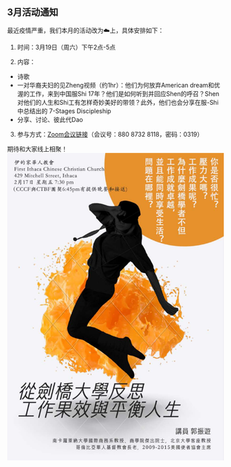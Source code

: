 ## 3月活动通知
最近疫情严重，我们本月的活动改为☁️上，具体安排如下：
1. 时间：3月19日（周六）下午2点-5点

3. 内容：
  - 诗歌
  - 一对华裔夫妇的见Zheng视频（约1hr）：他们为何放弃American dream和优渥的工作，来到中国服Shi 17年？他们是如何听到并回应Shen的呼召？Shen对他们的人生和Shi工有怎样奇妙美好的带领？此外，他们也会分享在服-Shi中总结出的 7-Stages Discipleship
  - 分享、讨论、彼此代Dao
3. 参与方式：[Zoom会议链接](https://us02web.zoom.us/j/88087328118?pwd=RHptbHY0cHZrQ0pGK3J3RUhhUmszQT09)（会议号：880 8732 8118，密码：0319）

期待和大家线上相聚！
	![alt text](/assets/Flyer.JPG)
